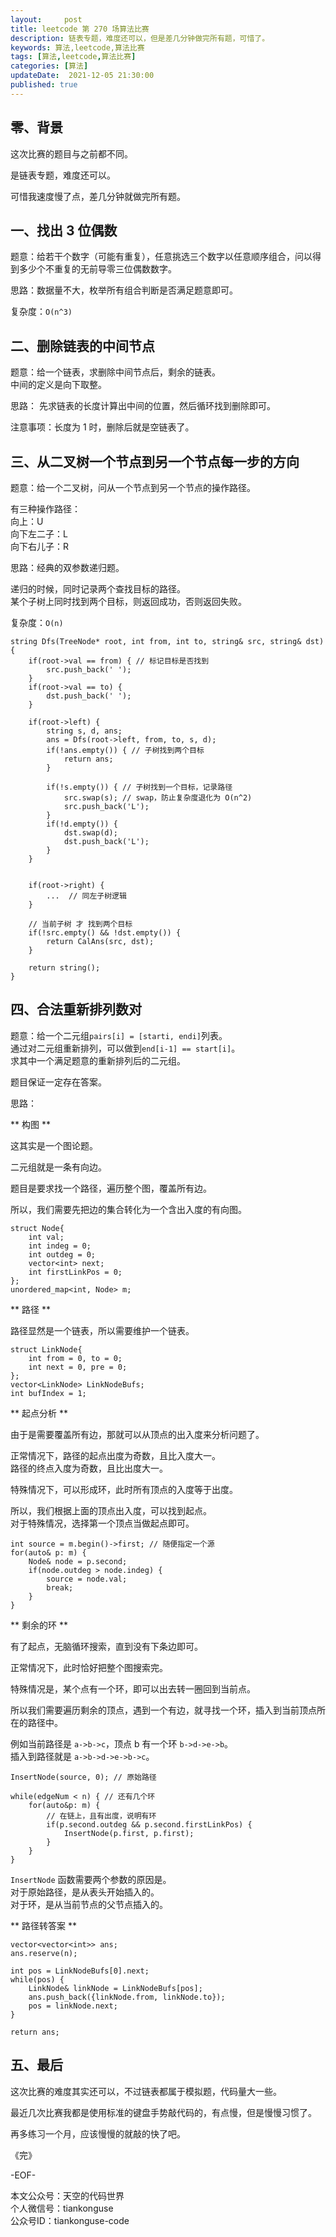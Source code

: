 ```yaml
---   
layout:     post  
title: leetcode 第 270 场算法比赛  
description: 链表专题，难度还可以，但是差几分钟做完所有题，可惜了。       
keywords: 算法,leetcode,算法比赛  
tags: [算法,leetcode,算法比赛]    
categories: [算法]  
updateDate:  2021-12-05 21:30:00  
published: true  
---  
```



## 零、背景  


这次比赛的题目与之前都不同。  


是链表专题，难度还可以。  


可惜我速度慢了点，差几分钟就做完所有题。  


## 一、找出 3 位偶数  


题意：给若干个数字（可能有重复），任意挑选三个数字以任意顺序组合，问以得到多少个不重复的无前导零三位偶数数字。  


思路：数据量不大，枚举所有组合判断是否满足题意即可。  


复杂度：`O(n^3)`  



## 二、删除链表的中间节点  


题意：给一个链表，求删除中间节点后，剩余的链表。  
中间的定义是向下取整。  


思路： 先求链表的长度计算出中间的位置，然后循环找到删除即可。  


注意事项：长度为 1 时，删除后就是空链表了。  


## 三、从二叉树一个节点到另一个节点每一步的方向  


题意：给一个二叉树，问从一个节点到另一个节点的操作路径。  


有三种操作路径：  
向上：U  
向下左二子：L  
向下右儿子：R  


思路：经典的双参数递归题。  


递归的时候，同时记录两个查找目标的路径。  
某个子树上同时找到两个目标，则返回成功，否则返回失败。  


复杂度：`O(n)`  


```
string Dfs(TreeNode* root, int from, int to, string& src, string& dst){
    if(root->val == from) { // 标记目标是否找到
        src.push_back(' ');
    }
    if(root->val == to) {
        dst.push_back(' ');
    }

    if(root->left) {
        string s, d, ans;
        ans = Dfs(root->left, from, to, s, d);
        if(!ans.empty()) { // 子树找到两个目标
            return ans;
        }

        if(!s.empty()) { // 子树找到一个目标，记录路径
            src.swap(s); // swap，防止复杂度退化为 O(n^2)
            src.push_back('L');
        }
        if(!d.empty()) {
            dst.swap(d);
            dst.push_back('L');
        }
    }


    if(root->right) {
        ...  // 同左子树逻辑
    }

    // 当前子树 才 找到两个目标
    if(!src.empty() && !dst.empty()) {
        return CalAns(src, dst);
    }

    return string();
}
```


## 四、合法重新排列数对  


题意：给一个二元组`pairs[i] = [starti, endi]`列表。  
通过对二元组重新排列，可以做到`end[i-1] == start[i]`。  
求其中一个满足题意的重新排列后的二元组。  


题目保证一定存在答案。  


思路：  


** 构图 **  


这其实是一个图论题。  


二元组就是一条有向边。  


题目是要求找一个路径，遍历整个图，覆盖所有边。  


所以，我们需要先把边的集合转化为一个含出入度的有向图。  


```
struct Node{
    int val;
    int indeg = 0;
    int outdeg = 0;
    vector<int> next;
    int firstLinkPos = 0;
};
unordered_map<int, Node> m;
```


** 路径 **  

路径显然是一个链表，所以需要维护一个链表。  


```
struct LinkNode{
    int from = 0, to = 0;
    int next = 0, pre = 0;
};
vector<LinkNode> LinkNodeBufs;
int bufIndex = 1;
```


** 起点分析 **  


由于是需要覆盖所有边，那就可以从顶点的出入度来分析问题了。  


正常情况下，路径的起点出度为奇数，且比入度大一。  
路径的终点入度为奇数，且比出度大一。  


特殊情况下，可以形成环，此时所有顶点的入度等于出度。  



所以，我们根据上面的顶点出入度，可以找到起点。  
对于特殊情况，选择第一个顶点当做起点即可。  


```
int source = m.begin()->first; // 随便指定一个源
for(auto& p: m) {
    Node& node = p.second;
    if(node.outdeg > node.indeg) {
        source = node.val;
        break;
    }
}
```


** 剩余的环 **  


有了起点，无脑循环搜索，直到没有下条边即可。  


正常情况下，此时恰好把整个图搜索完。   


特殊情况是，某个点有一个环，即可以出去转一圈回到当前点。  


所以我们需要遍历剩余的顶点，遇到一个有边，就寻找一个环，插入到当前顶点所在的路径中。  


例如当前路径是 `a->b->c`，顶点 b 有一个环 `b->d->e->b`。  
插入到路径就是 `a->b->d->e->b->c`。  


```
InsertNode(source, 0); // 原始路径

while(edgeNum < n) { // 还有几个环
    for(auto&p: m) {
        // 在链上，且有出度，说明有环
        if(p.second.outdeg && p.second.firstLinkPos) { 
            InsertNode(p.first, p.first);
        }
    }
}
```


`InsertNode` 函数需要两个参数的原因是。  
对于原始路径，是从表头开始插入的。  
对于环，是从当前节点的父节点插入的。  



** 路径转答案 **  


```
vector<vector<int>> ans;
ans.reserve(n);

int pos = LinkNodeBufs[0].next;
while(pos) {
    LinkNode& linkNode = LinkNodeBufs[pos];
    ans.push_back({linkNode.from, linkNode.to});
    pos = linkNode.next;
}

return ans;
```


## 五、最后  


这次比赛的难度其实还可以，不过链表都属于模拟题，代码量大一些。  


最近几次比赛我都是使用标准的键盘手势敲代码的，有点慢，但是慢慢习惯了。  


再多练习一个月，应该慢慢的就敲的快了吧。  




《完》  


-EOF-  



本文公众号：天空的代码世界  
个人微信号：tiankonguse  
公众号ID：tiankonguse-code  
  

